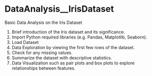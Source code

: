 # DataAnalysis__IrisDataset
Basic Data Analysis on the Iris Dataset
1. Brief introduction of the Iris dataset and its significance.
2. Import Python required libraries (e.g. Pandas, Matplotlib, Seaborn).
3. Load Dataset
4. Data Exploration by viewing the first few rows of the dataset.
5. Check for any missing values.
6. Summarize the dataset with descriptive statistics.
7. Data Visualization such as pair plots and box plots to explore relationships between features.

